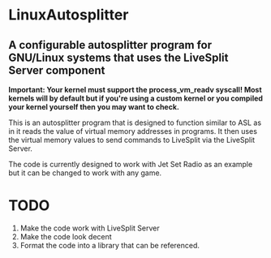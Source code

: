 # LinuxAutosplitter
## A configurable autosplitter program for GNU/Linux systems that uses the LiveSplit Server component

**Important: Your kernel must support the process_vm_readv syscall! Most kernels will by default but if you're using a custom kernel or you compiled your kernel yourself then you may want to check.**

This is an autosplitter program that is designed to function similar to ASL as in it reads the value of virtual memory addresses in programs. It then uses the virtual memory values to send commands to LiveSplit via the LiveSplit Server.

The code is currently designed to work with Jet Set Radio as an example but it can be changed to work with any game.

# TODO
1. Make the code work with LiveSplit Server
2. Make the code look decent
3. Format the code into a library that can be referenced.
